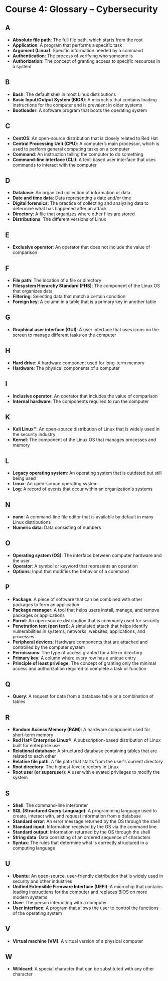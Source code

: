 # Course 4: Glossary – Cybersecurity

## A

- **Absolute file path**: The full file path, which starts from the root
- **Application**: A program that performs a specific task
- **Argument (Linux)**: Specific information needed by a command
- **Authentication**: The process of verifying who someone is
- **Authorization**: The concept of granting access to specific resources in a system

## B

- **Bash**: The default shell in most Linux distributions
- **Basic Input/Output System (BIOS)**: A microchip that contains loading instructions for the computer and is prevalent in older systems
- **Bootloader**: A software program that boots the operating system

## C

- **CentOS**: An open-source distribution that is closely related to Red Hat
- **Central Processing Unit (CPU)**: A computer’s main processor, which is used to perform general computing tasks on a computer
- **Command**: An instruction telling the computer to do something
- **Command-line interface (CLI)**: A text-based user interface that uses commands to interact with the computer

## D

- **Database**: An organized collection of information or data
- **Date and time data**: Data representing a date and/or time
- **Digital forensics**: The practice of collecting and analyzing data to determine what has happened after an attack
- **Directory**: A file that organizes where other files are stored
- **Distributions**: The different versions of Linux

## E

- **Exclusive operator**: An operator that does not include the value of comparison

## F

- **File path**: The location of a file or directory
- **Filesystem Hierarchy Standard (FHS)**: The component of the Linux OS that organizes data
- **Filtering**: Selecting data that match a certain condition
- **Foreign key**: A column in a table that is a primary key in another table

## G

- **Graphical user interface (GUI)**: A user interface that uses icons on the screen to manage different tasks on the computer

## H

- **Hard drive**: A hardware component used for long-term memory
- **Hardware**: The physical components of a computer

## I

- **Inclusive operator**: An operator that includes the value of comparison
- **Internal hardware**: The components required to run the computer

## K

- **Kali Linux™**: An open-source distribution of Linux that is widely used in the security industry
- **Kernel**: The component of the Linux OS that manages processes and memory

## L

- **Legacy operating system**: An operating system that is outdated but still being used
- **Linux**: An open-source operating system
- **Log**: A record of events that occur within an organization's systems

## N

- **nano**: A command-line file editor that is available by default in many Linux distributions
- **Numeric data**: Data consisting of numbers

## O

- **Operating system (OS)**: The interface between computer hardware and the user
- **Operator**: A symbol or keyword that represents an operation
- **Options**: Input that modifies the behavior of a command

## P

- **Package**: A piece of software that can be combined with other packages to form an application
- **Package manager**: A tool that helps users install, manage, and remove packages or applications
- **Parrot**: An open-source distribution that is commonly used for security
- **Penetration test (pen test)**: A simulated attack that helps identify vulnerabilities in systems, networks, websites, applications, and processes
- **Peripheral devices**: Hardware components that are attached and controlled by the computer system
- **Permissions**: The type of access granted for a file or directory
- **Primary key**: A column where every row has a unique entry
- **Principle of least privilege**: The concept of granting only the minimal access and authorization required to complete a task or function

## Q

- **Query**: A request for data from a database table or a combination of tables

## R

- **Random Access Memory (RAM)**: A hardware component used for short-term memory
- **Red Hat® Enterprise Linux®**: A subscription-based distribution of Linux built for enterprise use
- **Relational database**: A structured database containing tables that are related to each other
- **Relative file path**: A file path that starts from the user's current directory
- **Root directory**: The highest-level directory in Linux
- **Root user (or superuser)**: A user with elevated privileges to modify the system

## S

- **Shell**: The command-line interpreter
- **SQL (Structured Query Language)**: A programming language used to create, interact with, and request information from a database
- **Standard error**: An error message returned by the OS through the shell
- **Standard input**: Information received by the OS via the command line
- **Standard output**: Information returned by the OS through the shell
- **String data**: Data consisting of an ordered sequence of characters
- **Syntax**: The rules that determine what is correctly structured in a computing language

## U

- **Ubuntu**: An open-source, user-friendly distribution that is widely used in security and other industries
- **Unified Extensible Firmware Interface (UEFI)**: A microchip that contains loading instructions for the computer and replaces BIOS on more modern systems
- **User**: The person interacting with a computer
- **User interface**: A program that allows the user to control the functions of the operating system

## V

- **Virtual machine (VM)**: A virtual version of a physical computer

## W

- **Wildcard**: A special character that can be substituted with any other character
